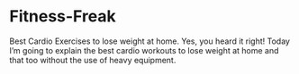 # Fitness-Freak
Best Cardio Exercises to lose weight at home. Yes, you heard it right!  Today I’m going to explain the best cardio workouts to lose weight at home and that too without the use of heavy equipment.
